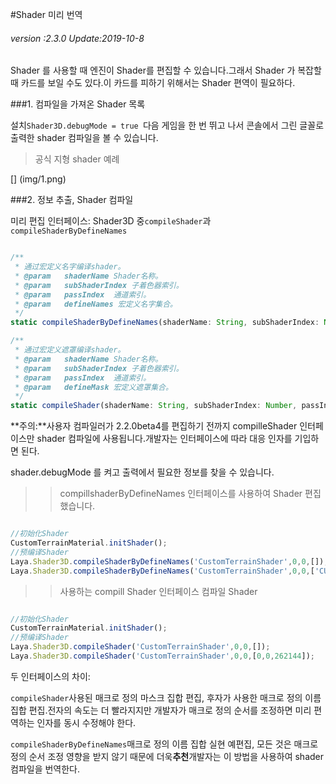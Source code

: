 #Shader 미리 번역

###### *version :2.3.0   Update:2019-10-8*

Shader 를 사용할 때 엔진이 Shader를 편집할 수 있습니다.그래서 Shader 가 복잡할 때 카드를 보일 수도 있다.이 카드를 피하기 위해서는 Shader 편역이 필요하다.

###1. 컴파일을 가져온 Shader 목록

설치`Shader3D.debugMode = true `다음 게임을 한 번 뛰고 나서 콘솔에서 그린 글꼴로 출력한 shader 컴파일을 볼 수 있습니다.

> 공식 지형 shader 예례

[] (img/1.png)<br>

###2. 정보 추출, Shader 컴파일

미리 편집 인터페이스: Shader3D 중`compileShader`과`compileShaderByDefineNames`


```typescript

/**
 * 通过宏定义名字编译shader。
 * @param	shaderName Shader名称。
 * @param   subShaderIndex 子着色器索引。
 * @param   passIndex  通道索引。
 * @param	defineNames 宏定义名字集合。
 */
static compileShaderByDefineNames(shaderName: String, subShaderIndex: Number, passIndex: Number, defineNames: Array): void

/**
 * 通过宏定义遮罩编译shader。
 * @param	shaderName Shader名称。
 * @param   subShaderIndex 子着色器索引。
 * @param   passIndex  通道索引。
 * @param	defineMask 宏定义遮罩集合。
 */
static compileShader(shaderName: String, subShaderIndex: Number, passIndex: Number, defineMask: Array): void
```


**주의:**사용자 컴파일러가 2.2.0beta4를 편집하기 전까지 compilleShader 인터페이스만 shader 컴파일에 사용됩니다.개발자는 인터페이스에 따라 대응 인자를 기입하면 된다.

shader.debugMode 를 켜고 출력에서 필요한 정보를 찾을 수 있습니다.
>> compillshaderByDefineNames 인터페이스를 사용하여 Shader 편집했습니다.


```typescript

//初始化Shader
CustomTerrainMaterial.initShader();
//预编译Shader
Laya.Shader3D.compileShaderByDefineNames('CustomTerrainShader',0,0,[]);
Laya.Shader3D.compileShaderByDefineNames('CustomTerrainShader',0,0,['CUSTOM_DETAIL_NUM4']);
```


>> 사용하는 compill Shader 인터페이스 컴파일 Shader


```typescript

//初始化Shader
CustomTerrainMaterial.initShader();
//预编译Shader
Laya.Shader3D.compileShader('CustomTerrainShader',0,0,[]);
Laya.Shader3D.compileShader('CustomTerrainShader',0,0,[0,0,262144]);
```


두 인터페이스의 차이:

`compileShader`사용된 매크로 정의 마스크 집합 편집, 후자가 사용한 매크로 정의 이름 집합 편집.전자의 속도는 더 빨라지지만 개발자가 매크로 정의 순서를 조정하면 미리 편역하는 인자를 동시 수정해야 한다.

`compileShaderByDefineNames`매크로 정의 이름 집합 실현 예편집, 모든 것은 매크로 정의 순서 조정 영향을 받지 않기 때문에 더욱**추천**개발자는 이 방법을 사용하여 shader 컴파일을 번역한다.